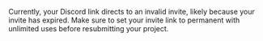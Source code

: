 Currently, your Discord link directs to an invalid invite, likely because your invite has expired. Make sure to set your invite link to permanent with unlimited uses before resubmitting your project.  